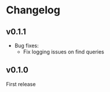 # Changelog

## v0.1.1

  * Bug fixes:
    * Fix logging issues on find queries

## v0.1.0

First release
